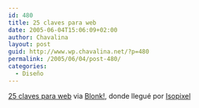 ```yaml
---
id: 480
title: 25 claves para web
date: 2005-06-04T15:06:09+02:00
author: Chavalina
layout: post
guid: http://www.wp.chavalina.net/?p=480
permalink: /2005/06/04/post-480/
categories:
  - Diseño
---
```

<a href="http://www.rie.cl/?a=1330" target="_blank">25 claves para web</a> via <a href="http://reimer.com.ar/blonk/2005/05/29/la-muerte-de-las-intros.php" target="_blank">Blonk!</a>, donde llegu&eacute; por <a href="http://www.isopixel.net/archives/002574.html" target="_blank">Isopixel</a>